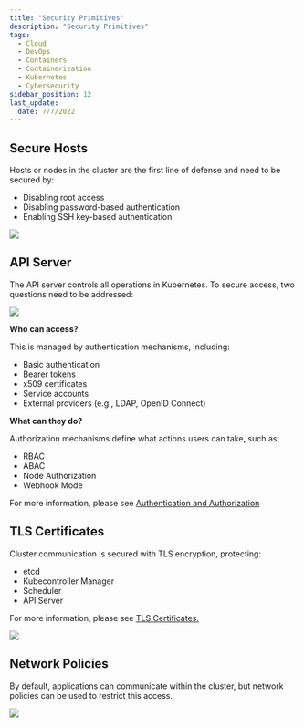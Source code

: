 ```yaml
---
title: "Security Primitives"
description: "Security Primitives"
tags: 
  - Cloud
  - DevOps
  - Containers
  - Containerization
  - Kubernetes
  - Cybersecurity
sidebar_position: 12
last_update:
  date: 7/7/2022
---
```



## Secure Hosts

Hosts or nodes in the cluster are the first line of defense and need to be secured by:

- Disabling root access
- Disabling password-based authentication
- Enabling SSH key-based authentication

<div class='img-center'>

![](/img/docs/securehosts.png)  

</div>

## API Server

The API server controls all operations in Kubernetes. To secure access, two questions need to be addressed:

<div class='img-center'>

![](/img/docs/apiserversecure.png)  

</div>

**Who can access?**  

This is managed by authentication mechanisms, including:

- Basic authentication
- Bearer tokens
- x509 certificates
- Service accounts
- External providers (e.g., LDAP, OpenID Connect)

**What can they do?**  

Authorization mechanisms define what actions users can take, such as:

- RBAC
- ABAC
- Node Authorization
- Webhook Mode

For more information, please see [Authentication and Authorization](/docs/015-Containerization/031-Cluster-Hardening/013-Kubernetes-Security-authentication-authorization.md)


## TLS Certificates

Cluster communication is secured with TLS encryption, protecting:

- etcd
- Kubecontroller Manager
- Scheduler
- API Server

For more information, please see [TLS Certificates.](/docs/015-Containerization/031-Cluster-Hardening/018-Kubernetes-Security-tls-certificates.md)


<div class='img-center'>

![](/img/docs/securitytlscerts.png)  

</div>

## Network Policies

By default, applications can communicate within the cluster, but network policies can be used to restrict this access.


<div class='img-center'>

![](/img/docs/networkpoliciessamplediagram.png)  

</div>
